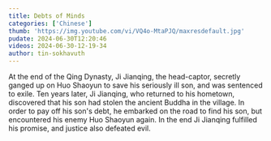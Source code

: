 ```yaml
---
title: Debts of Minds
categories: ['Chinese']
thumb: 'https://img.youtube.com/vi/VQ4o-MtaPJQ/maxresdefault.jpg'
pudate: 2024-06-30T12:20:46
videos: 2024-06-30-12-19-34
author: tin-sokhavuth
---
```

At the end of the Qing Dynasty, Ji Jianqing, the head-captor, secretly ganged up on Huo Shaoyun to save his seriously ill son, and was sentenced to exile. Ten years later, Ji Jianqing, who returned to his hometown, discovered that his son had stolen the ancient Buddha in the village. In order to pay off his son's debt, he embarked on the road to find his son, but encountered his enemy Huo Shaoyun again. In the end Ji Jianqing fulfilled his promise, and justice also defeated evil.